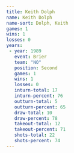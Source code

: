 ```yaml
---
title: Keith Dolph
name: Keith Dolph
name-sort: Dolph, Keith
games: 1
wins: 1
losses: 0
years:
 - year: 1989
   event: Brier
   team: "NO"
   position: Second
   games: 1
   wins: 1
   losses: 0
   inturn-total: 17
   inturn-percent: 76
   outturn-total: 5
   outturn-percent: 65
   draw-total: 10
   draw-percent: 78
   takeout-total: 12
   takeout-percent: 71
   shots-total: 22
   shots-percent: 74
---
```

